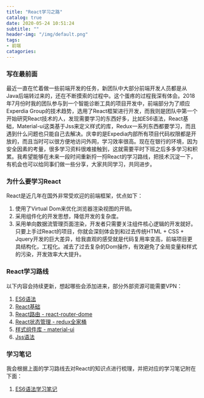 ```yaml
---
title: "React学习之路"
catalog: true
date: 2020-05-24 10:51:24
subtitle: ""
header-img: "/img/default.png"
tags:
- 前端
catagories:
---
```


### 写在最前面
最近一直在忙着做一些前端开发的任务，新团队中大部分前端开发人员都是从Java后端转过来的，还在不断摸索的过程中。这个蛋疼的过程我深有体会。2018年7月份时我的团队参与到一个智能诊断工具的项目开发中，前端部分为了顺应Experdia Group的技术趋势，选用了React框架进行开发，而我则是团队中第一个开始研究React技术的人，发现需要学习的东西好多，比如ES6语法，React基础，Material-ui这类基于Jss来定义样式的库，Redux一系列东西都要学习，而且遇到什么问题也只能自己去解决。庆幸的是Expedia内部所有项目代码权限都是开放的，而且当时可以很方便地访问外网，学习效率很高。现在在银行的环境，因为安全因素的考量，很多学习资料很难接触到，这就需要平时下班之后多多学习和积累。我希望能够在未来一段时间重新捋一捋React的学习路线，把技术沉淀一下，有机会也可以给同事们做一些分享，大家共同学习，共同进步。

### 为什么要学习React
React是近几年在国外非常受欢迎的前端框架，优点如下：
1. 使用了Virtual Dom来优化浏览器渲染视图的开销。
2. 采用组件化的开发思想，降低开发的复杂度。
3. 采用单向数据流管理页面渲染，开发者只需要关注组件核心逻辑的开发就好。
只要上手过React的项目，你就会深刻体会到和过去传统HTML + CSS + Jquery开发的巨大差异，给我直观的感受就是代码复用率变高，前端项目更具结构化，工程化。减去了过去复杂的Dom操作，有效避免了全局变量和样式的污染，开发效率大大提升。

### React学习路线
以下内容会持续更新，想起哪些会添加进来，部分外部资源可能需要VPN：
1. [ES6语法](https://www.w3schools.com/js/js_es6.asp)
2. [React基础](https://zh-hans.reactjs.org/tutorial/tutorial.html)
3. [React路由 - react-router-dome](https://reacttraining.com/react-router/web/guides/quick-start)
4. [React状态管理 - redux全家桶](https://www.redux.org.cn/)
5. [样式组件库 - material-ui](https://material-ui.com/zh/)
6. [Jss语法](https://cssinjs.org/?v=v10.1.1)

### 学习笔记
我会根据上面的学习路线去对React的知识点进行梳理，并把对应的学习笔记附在下面：
1. [ES6语法学习笔记](/2020/05/24/ES6语法)





